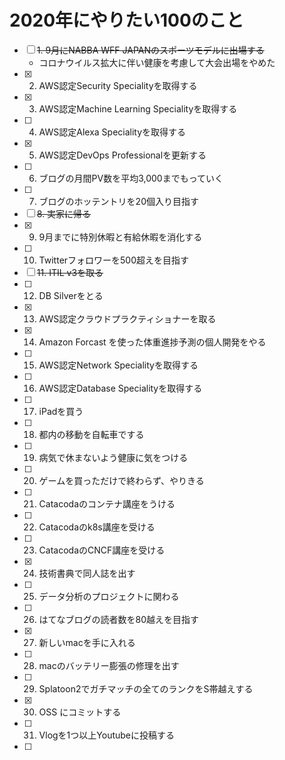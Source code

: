 # 2020年にやりたい100のこと

* [ ] ~~1. 9月にNABBA WFF JAPANのスポーツモデルに出場する~~
   * コロナウイルス拡大に伴い健康を考慮して大会出場をやめた
* [x] 2. AWS認定Security Specialityを取得する
* [x] 3. AWS認定Machine Learning Specialityを取得する
* [ ] 4. AWS認定Alexa Specialityを取得する
* [x] 5. AWS認定DevOps Professionalを更新する
* [ ] 6. ブログの月間PV数を平均3,000までもっていく
* [ ] 7. ブログのホッテントリを20個入り目指す
* [ ] ~~8. 実家に帰る~~
* [x] 9. 9月までに特別休暇と有給休暇を消化する
* [ ] 10. Twitterフォロワーを500超えを目指す
* [ ] ~~11. ITIL v3を取る~~
* [ ] 12. DB Silverをとる
* [x] 13. AWS認定クラウドプラクティショナーを取る
* [x] 14. Amazon Forcast を使った体重進捗予測の個人開発をやる
* [ ] 15. AWS認定Network Specialityを取得する
* [ ] 16. AWS認定Database Specialityを取得する
* [ ] 17. iPadを買う
* [ ] 18. 都内の移動を自転車でする
* [ ] 19. 病気で休まないよう健康に気をつける
* [ ] 20. ゲームを買っただけで終わらず、やりきる
* [ ] 21. Catacodaのコンテナ講座をうける
* [ ] 22. Catacodaのk8s講座を受ける
* [ ] 23. CatacodaのCNCF講座を受ける
* [x] 24. 技術書典で同人誌を出す
* [ ] 25. データ分析のプロジェクトに関わる
* [ ] 26. はてなブログの読者数を80越えを目指す
* [x] 27. 新しいmacを手に入れる
* [ ] 28. macのバッテリー膨張の修理を出す
* [ ] 29. Splatoon2でガチマッチの全てのランクをS帯越えする
* [x] 30. OSS にコミットする
* [ ] 31. Vlogを1つ以上Youtubeに投稿する
* [ ]